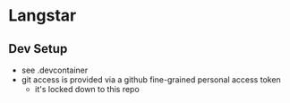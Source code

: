 # Langstar

## Dev Setup
* see .devcontainer
* git access is provided via a github fine-grained personal access token
  * it's locked down to this repo